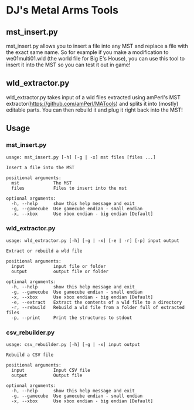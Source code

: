 # DJ's Metal Arms Tools #

## mst\_insert.py ##
mst\_insert.py allows you to insert a file into any MST and replace a file with the exact same name. So for example if you make a modification to we01multi01.wld (the world file for Big E's House), you can use this tool to insert it into the MST so you can test it out in game!

## wld\_extractor.py ##
wld\_extractor.py takes input of a wld files extracted using amPerl's MST extractor(https://github.com/amPerl/MATools) and splits it into (mostly) editable parts. You can then rebuild it and plug it right back into the MST!

## Usage ##

### mst\_insert.py ###
```
usage: mst_insert.py [-h] [-g | -x] mst files [files ...]

Insert a file into the MST

positional arguments:
  mst             The MST
  files           Files to insert into the mst

optional arguments:
  -h, --help      show this help message and exit
  -g, --gamecube  Use gamecube endian - small endian
  -x, --xbox      Use xbox endian - big endian [Default]
```


### wld\_extractor.py ###
```
usage: wld_extractor.py [-h] [-g | -x] [-e | -r] [-p] input output

Extract or rebuild a wld file

positional arguments:
  input           input file or folder
  output          output file or folder

optional arguments:
  -h, --help      show this help message and exit
  -g, --gamecube  Use gamecube endian - small endian
  -x, --xbox      Use xbox endian - big endian [Default]
  -e, --extract   Extract the contents of a wld file to a directory
  -r, --rebuild   Rebuild a wld file from a folder full of extracted files
  -p, --print     Print the structures to stdout

```

### csv\_rebuilder.py ###
```
usage: csv_rebuilder.py [-h] [-g | -x] input output

Rebuild a CSV file

positional arguments:
  input           Input CSV file
  output          Output file

optional arguments:
  -h, --help      show this help message and exit
  -g, --gamecube  Use gamecube endian - small endian
  -x, --xbox      Use xbox endian - big endian [Default]
```
